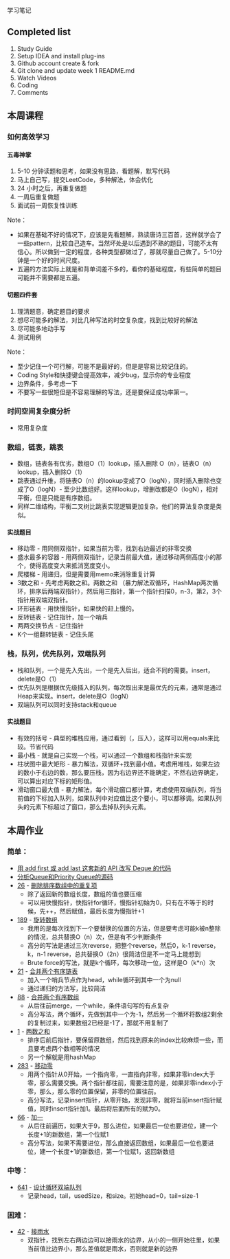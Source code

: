 学习笔记

## Completed list
1. Study Guide
2. Setup IDEA and install plug-ins
3. Github account create & fork
4. Git clone and update week 1 README.md
5. Watch Videos
6. Coding
7. Comments

## 本周课程

### 如何高效学习

#### 五毒神掌
1. 5-10 分钟读题和思考，如果没有思路，看题解，默写代码
1. 马上自己写，提交LeetCode，多种解法，体会优化
1. 24 小时之后，再重复做题
1. 一周后重复做题
1. 面试前一周恢复性训练

Note：
- 如果在基础不好的情况下，应该是先看题解，熟读唐诗三百首，这样就学会了一些pattern，比较自己造车。当然坏处是以后遇到不熟的题目，可能不太有信心。所以做到一定的程度，各种类型都做过了，那就尽量自己做了。5-10分钟是一个好的时间尺度。
- 五遍的方法实际上就是和背单词差不多的，看你的基础程度，有些简单的题目可能并不需要都是五遍。

#### 切题四件套
1. 理清题意，确定题目的要求
2. 想尽可能多的解法，对比几种写法的时空复杂度，找到比较好的解法
3. 尽可能多地动手写
4. 测试用例

Note：
- 至少记住一个可行解，可能不是最好的，但是是容易比较记住的。
- Coding Style和快捷键会提高效率，减少bug，显示你的专业程度
- 边界条件，多考虑一下
- 不要写一些很短但是不容易理解的写法，还是要保证成功率第一。

### 时间空间复杂度分析
- 常用复杂度 

### 数组，链表，跳表
- 数组，链表各有优劣，数组O（1）lookup，插入删除 O（n），链表O（n）lookup，插入删除O（1）
- 跳表通过升维，将链表O（n）的lookup变成了O（logN），同时插入删除也变成了O（logN）- 至少比数组好。这样lookup，增删改都是O（logN），相对平衡，但是只能是有序数组。
- 同样二维结构，平衡二叉树比跳表实现逻辑更加复杂。他们的算法复杂度是类似。

#### 实战题目
- 移动零 - 用同侧双指针，如果当前为零，找到右边最近的非零交换
- 盛水最多的容器 - 用两侧双指针，记录当前最大值，通过移动两侧高度小的那个，使得高度变大来抵消宽度变小。
- 爬楼梯 - 用递归，但是需要用memo来消除重复计算
- 3数之和 - 先考虑两数之和。两数之和 （暴力解法双循环，HashMap两次循环，排序后两端双指针），然后用三指针，第一个指针扫描0，n-3，第2，3个指针用双端双指针。
- 环形链表 - 用快慢指针，如果快的赶上慢的。
- 反转链表 - 记住指针，加一个哨兵
- 两两交换节点 - 记住指针
- K个一组翻转链表 - 记住头尾

### 栈，队列，优先队列，双端队列
- 栈和队列，一个是先入先出，一个是先入后出，适合不同的需要。insert，delete是O（1）
- 优先队列是根据优先级插入的队列，每次取出来是最优先的元素，通常是通过Heap来实现。insert，delete是O（logN）
- 双端队列可以同时支持stack和queue

#### 实战题目
- 有效的括号 - 典型的堆栈应用，通过看到（，压入），这样可以用equals来比较。节省代码
- 最小栈 - 就是自己实现一个栈，可以通过一个数组和栈指针来实现
- 柱状图中最大矩形 - 暴力解法，双循环+找到最小值。考虑用堆栈，如果左边的数小于右边的数，那么要压栈，因为右边界还不能确定，不然右边界确定，可以算出对应下标的矩形值。
- 滑动窗口最大值 - 暴力解法，每个滑动窗口都计算，考虑使用双端队列，将当前值的下标加入队列，如果队列中对应值比这个要小，可以都移调。如果队列头的元素下标超过了窗口，那么去掉队列头元素。

## 本周作业

### 简单：
- [用 add first 或 add last 这套新的 API 改写 Deque 的代码](src/DequeExample.java)
- [分析Queue和Priority Queue的源码](QueueAndPriorityQueueAnalysis.md)
- [26](https://leetcode.com/problems/remove-duplicates-from-sorted-array/discuss/?currentPage=1&orderBy=most_votes&query=) - [删除排序数组中的重复项](src/RemoveDuplicates.java)
    - 除了返回新的数组长度，数组的值也要压缩 
    - 可以用快慢指针，快指针for循环，慢指针初始为0，只有在不等于的时候，先++，然后赋值，最后长度为慢指针+1
- [189](https://leetcode.com/problems/rotate-array/discuss/?currentPage=1&orderBy=most_votes&query=) - [旋转数组](src/RotateArray.java) 
    - 我用的是每次找到下一个要替换的位置的方法，但是要考虑可能k被n整除的情况，总共替换O（n）次，但是有不少判断条件
    - 高分的写法是通过三次reverse，把整个reverse，然后0，k-1 reverse，k，n-1 reverse，总共替换O（2n）很简洁但是不一定马上能想到
    - Brute force的写法，就是k个循环，每次移动一位，这样是O（k*n）次
- [21](https://leetcode.com/problems/merge-two-sorted-lists/discuss/?currentPage=1&orderBy=most_votes&query=)  - [合并两个有序链表](src/MergeSortedLists.java) 
    - 加入一个哨兵节点作为head，while循环到其中一个为null
    - 通过递归的方法写，比较简洁
- [88](https://leetcode.com/problems/merge-sorted-array/discuss/?currentPage=1&orderBy=most_votes&query=) - [合并两个有序数组](src/MergeSortedArray.java)
    - 从后往前merge，一个while，条件语句写的有点复杂
    - 高分写法，两个循环，先做到其中一个为-1，然后另一个循环将数组2剩余的复制过来，如果数组2已经是-1了，那就不用复制了
- [1](https://leetcode.com/problems/two-sum/discuss/?currentPage=1&orderBy=most_votes&query=)  - [两数之和](src/TwoSum.java)
    - 排序后前后指针，要保留原数组，然后找到原来的index比较麻烦一些，而且要考虑两个数相等的情况
    - 另一个解就是用hashMap
- [283](https://leetcode.com/problems/move-zeroes/discuss/?currentPage=1&orderBy=most_votes&query=)  - [移动零](src/MoveZeroes.java)
    - 用两个指针从0开始，一个指向零，一直指向非零，如果非零index大于零，那么需要交换。两个指针都往前，需要注意的是，如果非零index小于零，那么，那么零的位置保留，非零的位置往前。
    - 高分写法，记录insert指针，从零开始，发现非零，就将当前insert指针赋值，同时insert指针加1。最后将后面所有的赋为0。
- [66](https://leetcode.com/problems/plus-one/discuss/?currentPage=1&orderBy=most_votes&query=) - [加一](src/PlusOne.java)
    - 从后往前遍历，如果大于9，那么进位，如果最后一位也要进位，建一个长度+1的新数组，第一个位赋1
    - 高分写法，如果不需要进位，那么直接返回数组，如果最后一位也要进位，建一个长度+1的新数组，第一个位赋1，返回新数组

### 中等：
- [641](https://leetcode.com/problems/design-circular-deque/discuss/?currentPage=1&orderBy=most_votes&query=) - [设计循环双端队列](src/MyCircularDeque.java)
    - 记录head，tail，usedSize，和size。初始head=0，tail=size-1

### 困难：
- [42](https://leetcode.com/problems/trapping-rain-water/discuss/?currentPage=1&orderBy=most_votes&query=) - [接雨水](src/TrappingRainWater.java)
    - 双指针，找到左右两边边可以接雨水的边界，从小的一侧开始往里，如果当前值比边界小，那么差值就是雨水，否则就是新的边界